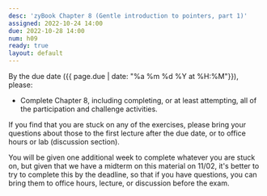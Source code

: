 ```yaml
---
desc: 'zyBook Chapter 8 (Gentle introduction to pointers, part 1)'
assigned: 2022-10-24 14:00
due: 2022-10-28 14:00
num: h09
ready: true
layout: default
---
```


By the due date ({{ page.due | date: "%a %m %d %Y at %H:%M"}}), please:
* Complete Chapter 8, including completing, or at least attempting, all of the participation and challenge activities.

If you find that you are stuck on any of the exercises, please bring your questions about those to the first lecture after the due date, or to office hours or lab (discussion section).

You will be given one additional week to complete whatever you are stuck on, but given that we have a midterm on this material on 11/02, it's better to try to complete this by the deadline,
so that if you have questions, you can bring them to office hours, lecture, or discussion before the exam.
